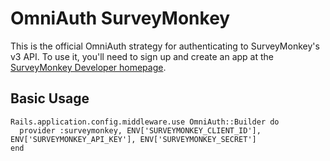 # OmniAuth SurveyMonkey

This is the official OmniAuth strategy for authenticating to SurveyMonkey's v3 API. To use it, you'll need to sign up and create an app at the [SurveyMonkey Developer homepage](https://developer.surveymonkey.com/).

## Basic Usage
```
Rails.application.config.middleware.use OmniAuth::Builder do
  provider :surveymonkey, ENV['SURVEYMONKEY_CLIENT_ID'], ENV['SURVEYMONKEY_API_KEY'], ENV['SURVEYMONKEY_SECRET']
end
```

